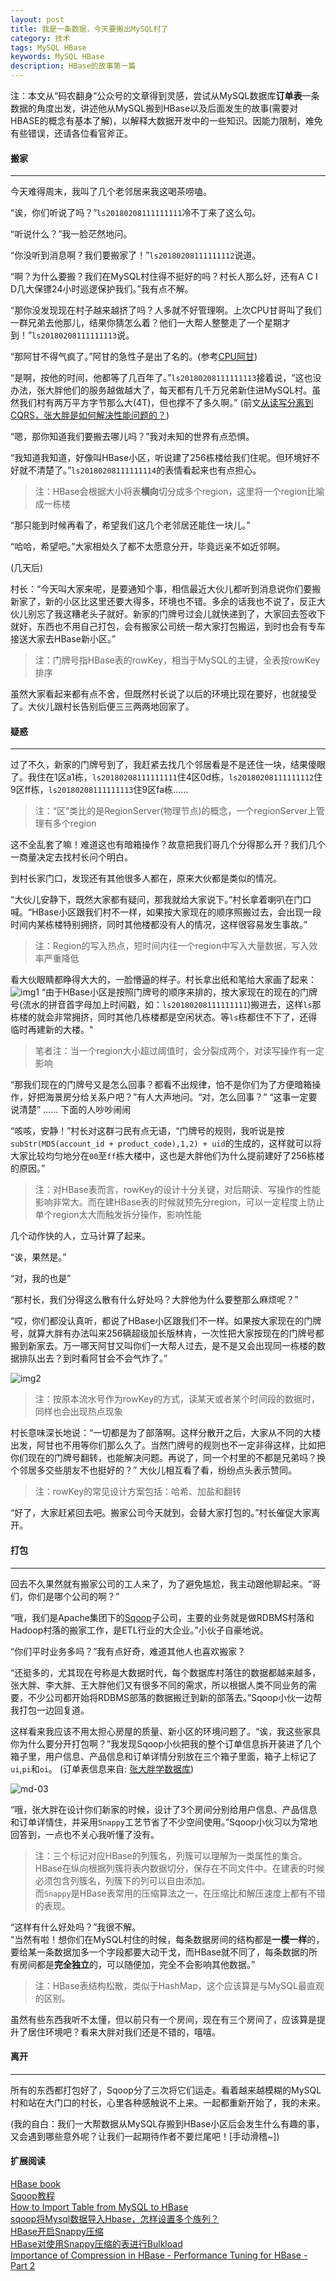 ```yaml
---
layout: post
title: 我是一条数据，今天要搬出MySQL村了
category: 技术
tags: MySQL HBase
keywords: MySQL HBase
description: HBase的故事第一篇
---
```


注：本文从“码农翻身”公众号的文章得到灵感，尝试从MySQL数据库**订单表**一条数据的角度出发，讲述他从MySQL搬到HBase以及后面发生的故事(需要对HBASE的概念有基本了解)，以解释大数据开发中的一些知识。因能力限制，难免有些错误，还请各位看官斧正。

#### 搬家
---

今天难得周末，我叫了几个老邻居来我这喝茶唠嗑。

“诶，你们听说了吗？”`ls20180208111111111`冷不丁来了这么句。

“听说什么？”我一脸茫然地问。

“你没听到消息啊？我们要搬家了！”`ls20180208111111112`说道。

“啊？为什么要搬？我们在MySQL村住得不挺好的吗？村长人那么好，还有A C I D几大保镖24小时巡逻保护我们。”我有点不解。

“那你没发现现在村子越来越挤了吗？人多就不好管理啊。上次CPU甘哥叫了我们一群兄弟去他那儿，结果你猜怎么着？他们一大帮人整整走了一个星期才到！”`ls20180208111111113`说。

“那阿甘不得气疯了。”阿甘的急性子是出了名的。(参考[CPU阿甘](https://mp.weixin.qq.com/s/qWjoHuPazxKZHbs7j20GYw))

“是啊，按他的时间，他都等了几百年了。”`ls20180208111111113`接着说，“这也没办法，张大胖他们的服务越做越大了，每天都有几千万兄弟新住进MySQL村。虽然我们村有两万平方字节那么大(4T)，但也撑不了多久啊。” (前文[从读写分离到CQRS，张大胖是如何解决性能问题的？](https://mp.weixin.qq.com/s/rpiYZkxiLKa77OFw8XaBwA))

“嗯，那你知道我们要搬去哪儿吗？”我对未知的世界有点恐惧。

“我知道我知道，好像叫HBase小区，听说建了256栋楼给我们住呢。但环境好不好就不清楚了。”`ls20180208111111114`的表情看起来也有点担心。
> 注：HBase会根据大小将表**横向**切分成多个region，这里将一个region比喻成一栋楼

“那只能到时候再看了，希望我们这几个老邻居还能住一块儿。”

“哈哈，希望吧。”大家相处久了都不太愿意分开，毕竟远亲不如近邻啊。

(几天后)

村长：“今天叫大家来呢，是要通知个事，相信最近大伙儿都听到消息说你们要搬新家了，新的小区比这里还要大得多，环境也不错。多余的话我也不说了，反正大伙儿别忘了我这糟老头子就好。新家的门牌号过会儿就快递到了，大家回去签收下就好，东西也不用自己打包，会有搬家公司统一帮大家打包搬运，到时也会有专车接送大家去HBase新小区。”
> 注：门牌号指HBase表的rowKey，相当于MySQL的主键，全表按rowKey排序

虽然大家看起来都有点不舍，但既然村长说了以后的环境比现在要好，也就接受了。大伙儿跟村长告别后便三三两两地回家了。

#### 疑惑
---

过了不久，新家的门牌号到了，我赶紧去找几个邻居看是不是还住一块，结果傻眼了。我住在1区a1栋，`ls20180208111111111`住4区0d栋，`ls20180208111111112`住9区ff栋，`ls20180208111111113`住9区fa栋…… 
> 注：“区”类比的是RegionServer(物理节点)的概念，一个regionServer上管理有多个region

这不全乱套了嘛！难道这也有暗箱操作？故意把我们哥几个分得那么开？我们几个一商量决定去找村长问个明白。

到村长家门口，发现还有其他很多人都在，原来大伙都是类似的情况。

“大伙儿安静下，既然大家都有疑问，那我就给大家说下。”村长拿着喇叭在门口喊。“HBase小区跟我们村不一样，如果按大家现在的顺序照搬过去，会出现一段时间内某栋楼特别拥挤，同时其他楼都没有人的情况，这样很容易发生事故。”
> 注：Region的写入热点，短时间内往一个region中写入大量数据，写入效率严重降低

看大伙眼睛都睁得大大的，一脸懵逼的样子。村长拿出纸和笔给大家画了起来：
![img1](https://raw.githubusercontent.com/bruceFend/brucefend.github.io/master/public/img/hb-01.png)
“由于HBase小区是按照门牌号的顺序来排的，按大家现在的现在的门牌号(流水的拼音首字母加上时间戳，如：`ls20180208111111111`)搬进去，这样`ls`那栋楼的就会非常拥挤，同时其他几栋楼都是空闲状态。等`ls`栋都住不下了，还得临时再建新的大楼。"
> 笔者注：当一个region大小超过阈值时，会分裂成两个，对读写操作有一定影响

“那我们现在的门牌号又是怎么回事？都看不出规律，怕不是你们为了方便暗箱操作，好把海景房分给关系户吧？”有人大声地问。“对，怎么回事？” “这事一定要说清楚” …… 下面的人吵吵闹闹

“咳咳，安静！”村长对这群刁民有点无语，“门牌号的规则，我听说是按`subStr(MD5(account_id + product_code),1,2) + uid`的生成的，这样就可以将大家比较均匀地分在`00`至`ff`栋大楼中，这也是大胖他们为什么提前建好了256栋楼的原因。”
> 注：对HBase表而言，rowKey的设计十分关键，对后期读、写操作的性能影响非常大。而在建HBase表的时候就预先分region，可以一定程度上防止单个region太大而触发拆分操作，影响性能

几个动作快的人，立马计算了起来。

“诶，果然是。”

“对，我的也是”

“那村长，我们分得这么散有什么好处吗？大胖他为什么要整那么麻烦呢？”

“哎，你们都没认真听，都说了HBase小区跟我们不一样。如果按大家现在的门牌号，就算大胖有办法叫来256辆超级加长版林肯，一次性把大家按现在的门牌号都搬到新家去。万一哪天阿甘又叫你们一大帮人过去，是不是又会出现同一栋楼的数据排队出去？到时看阿甘会不会气炸了。”

![img2](https://raw.githubusercontent.com/bruceFend/brucefend.github.io/master/public/img/hb-03.png)
> 注：按原本流水号作为rowKey的方式，读某天或者某个时间段的数据时，同样也会出现热点现象

村长意味深长地说：“一切都是为了部落啊。这样分散开之后，大家从不同的大楼出发，阿甘也不用等你们那么久了。当然门牌号的规则也不一定非得这样，比如把你们现在的门牌号翻转，也能解决问题。再说了，同一个村里的不都是兄弟吗？换个邻居多交些朋友不也挺好的？”
大伙儿相互看了看，纷纷点头表示赞同。
> 注：rowKey的常见设计方案包括：哈希、加盐和翻转

“好了，大家赶紧回去吧。搬家公司今天就到，会替大家打包的。”村长催促大家离开。

#### 打包
---

回去不久果然就有搬家公司的工人来了，为了避免尴尬，我主动跟他聊起来。“哥们，你们是哪个公司的啊？”

“哦，我们是Apache集团下的[Sqoop](http://sqoop.apache.org/)子公司，主要的业务就是做RDBMS村落和Hadoop村落的搬家工作，是ETL行业的大企业。”小伙子自豪地说。

“你们平时业务多吗？”我有点好奇，难道其他人也喜欢搬家？

“还挺多的，尤其现在号称是大数据时代，每个数据库村落住的数据都越来越多，张大胖、李大胖、王大胖他们又有很多不同的需求，所以根据人类不同业务的需要，不少公司都开始将RDBMS部落的数据搬迁到新的部落去。”Sqoop小伙一边帮我打包一边回复道。

这样看来我应该不用太担心房屋的质量、新小区的环境问题了。“诶，我这些家具你为什么要分开打包啊？”我发现Sqoop小伙把我的整个订单信息拆开装进了几个箱子里，用户信息、产品信息和订单详情分别放在三个箱子里面，箱子上标记了`ui`,`pi`和`oi`。
(订单表信息来自: [张大胖学数据库](https://mp.weixin.qq.com/s?__biz=MzAxOTc0NzExNg==&mid=2665513430&idx=1&sn=2cb004652353d08db7f3724c7efd26a1))

![md-03](https://raw.githubusercontent.com/bruceFend/brucefend.github.io/master/public/img/md-03.png)

“哦，张大胖在设计你们新家的时候，设计了3个房间分别给用户信息、产品信息和订单详情住，并采用`Snappy`工艺节省了不少空间使用。”Sqoop小伙习以为常地回答到，一点也不关心我听懂了没有。
> 注：三个标记对应HBase的列簇名，列簇可以理解为一类属性的集合。HBase在纵向根据列簇将表内数据切分，保存在不同文件中。在建表的时候必须包含列簇名，列簇下的列可以自由添加。  
> 而`Snappy`是HBase表常用的压缩算法之一，在压缩比和解压速度上都有不错的表现。

“这样有什么好处吗？”我很不解。  
“当然有啦！想你们在MySQL村住的时候，每条数据房间的结构都是**一模一样**的，要给某一条数据加多一个字段都要大动干戈，而HBase就不同了，每条数据的所有房间都是**完全独立**的，可以随便加，完全不会影响其他数据。”
> 注：HBase表结构松散，类似于HashMap，这个应该算是与MySQL最直观的区别。

虽然有些东西我听不太懂，但以前只有一个房间，现在有三个房间了，应该算是提升了居住环境吧？看来大胖对我们还是不错的，嘻嘻。

#### 离开
---
所有的东西都打包好了，Sqoop分了三次将它们运走。看着越来越模糊的MySQL村和站在大门口的村长，心里各种感触说不上来。一起都重新开始了，我的未来。

(我的自白：我们一大帮数据从MySQL存搬到HBase小区后会发生什么有趣的事，又会遇到哪些意外呢？让我们一起期待作者不要烂尾吧！[手动滑稽~])

#### 扩展阅读

[HBase book](http://hbase.apache.org/book.html#regions.arch)  
[Sqoop教程](https://www.yiibai.com/sqoop/)  
[How to Import Table from MySQL to HBase](https://acadgild.com/blog/how-to-import-table-from-mysql-to-hbase)  
[sqoop将Mysql数据导入Hbase，怎样设置多个族列？](https://bbs.csdn.net/topics/390939913)  
[HBase开启Snappy压缩](http://www.thebigdata.cn/HBase/31380.html)  
[HBase对使用Snappy压缩的表进行Bulkload](http://blog.cheyo.net/203.html)  
[Importance of Compression in HBase - Performance Tuning for HBase - Part 2](https://www.linkedin.com/pulse/importance-compression-hbase-performance-tuning-part-deshpande)  
